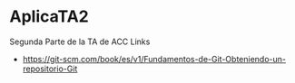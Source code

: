 # AplicaTA2
Segunda Parte de la TA de ACC
Links
- https://git-scm.com/book/es/v1/Fundamentos-de-Git-Obteniendo-un-repositorio-Git
